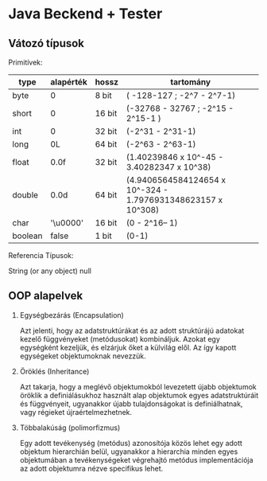 # Java Beckend + Tester

## Vátozó típusok

Primitívek:

|type|alapérték|hossz|tartomány|
|----|---|----|----|
|byte                    |0               |8  bit |( -128-127 ; -2^7 - 2^7-1)|
|short                    |0               |16 bit |(-32768 - 32767 ; -2^15 - 2^15-1 )|
|int                    |0               |32 bit |(-2^31 - 2^31-1)|
|long                    |0L              |64 bit |(-2^63 - 2^63-1)|
|float                    |0.0f            |32 bit |(1.40239846 x 10^-45 - 3.40282347 x 10^38)|
|double                    |0.0d            |64 bit |(4.9406564584124654 x 10^-324 - 1.7976931348623157 x 10^308)|
|char                    |'\u0000'        |16 bit |(0 - 2^16– 1)|
|boolean                |false           |1  bit |(0-1)|

Referencia Típusok:

String (or any object)   null

## OOP alapelvek

1. Egységbezárás (Encapsulation)

    Azt jelenti, hogy az adatstruktúrákat és az adott struktúrájú adatokat kezelő függvényeket (metódusokat) kombináljuk. Azokat egy egységként kezeljük, és elzárjuk őket a külvilág elől. Az így kapott egységeket objektumoknak nevezzük.

2. Öröklés (Inheritance)

    Azt takarja, hogy a meglévő objektumokból levezetett újabb objektumok öröklik a definiálásukhoz használt alap objektumok egyes adatstruktúráit és függvényeit, ugyanakkor újabb tulajdonságokat is definiálhatnak, vagy régieket újraértelmezhetnek.

3. Többalakúság (polimorfizmus)

    Egy adott tevékenység (metódus) azonosítója közös lehet egy adott objektum hierarchián belül, ugyanakkor a hierarchia minden egyes objektumában a tevékenységeket végrehajtó metódus implementációja az adott objektumra nézve specifikus lehet.
